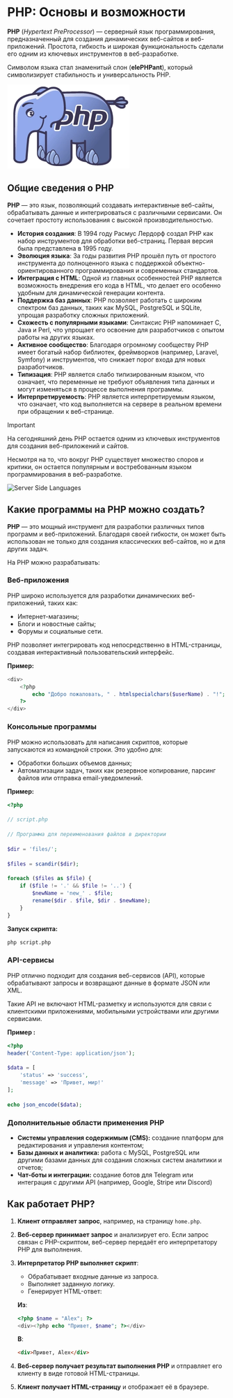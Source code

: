 # PHP: Основы и возможности

**PHP** (*Hypertext PreProcessor*) — серверный язык программирования, предназначенный для создания динамических веб-сайтов и веб-приложений. Простота, гибкость и широкая функциональность сделали его одним из ключевых инструментов в веб-разработке.

Символом языка стал знаменитый слон (__elePHPant__), который символизирует стабильность и универсальность PHP.

![Слон PHP](../_images/php_elephpant.webp)

## Общие сведения о PHP

**PHP** — это язык, позволяющий создавать интерактивные веб-сайты, обрабатывать данные и интегрироваться с различными сервисами. Он сочетает простоту использования с высокой производительностью.

- **История создания**: В 1994 году Расмус Лердорф создал PHP как набор инструментов для обработки веб-страниц. Первая версия была представлена в 1995 году.
- **Эволюция языка**: За годы развития PHP прошёл путь от простого инструмента до полноценного языка с поддержкой объектно-ориентированного программирования и современных стандартов.
- **Интеграция с HTML**: Одной из главных особенностей PHP является возможность внедрения его кода в HTML, что делает его особенно удобным для динамической генерации контента.
- **Поддержка баз данных**: PHP позволяет работать с широким спектром баз данных, таких как MySQL, PostgreSQL и SQLite, упрощая разработку сложных приложений.
- **Схожесть с популярными языками**: Синтаксис PHP напоминает C, Java и Perl, что упрощает его освоение для разработчиков с опытом работы на других языках.
- **Активное сообщество**: Благодаря огромному сообществу PHP имеет богатый набор библиотек, фреймворков (например, Laravel, Symfony) и инструментов, что снижает порог входа для новых разработчиков.
- **Типизация**: PHP является слабо типизированным языком, что означает, что переменные не требуют объявления типа данных и могут изменяться в процессе выполнения программы.
- **Интерпретируемость**: PHP является интерпретируемым языком, что означает, что код выполняется на сервере в реальном времени при обращении к веб-странице.

> [!IMPORTANT]
> На сегодняшний день PHP остается одним из ключевых инструментов для создания веб-приложений и сайтов.

Несмотря на то, что вокруг PHP существует множество споров и критики, он остается популярным и востребованным языком программирования в веб-разработке.

![Server Side Languages](https://imgur.com/oZzQOL2.png)

## Какие программы на PHP можно создать?

**PHP** — это мощный инструмент для разработки различных типов программ и веб-приложений. Благодаря своей гибкости, он может быть использован не только для создания классических веб-сайтов, но и для других задач.

На PHP можно разрабатывать:

### Веб-приложения

PHP широко используется для разработки динамических веб-приложений, таких как:  

- Интернет-магазины;
- Блоги и новостные сайты;
- Форумы и социальные сети.  

PHP позволяет интегрировать код непосредственно в HTML-страницы, создавая интерактивный пользовательский интерфейс. 

**Пример:**  
```php
<div>
    <?php
        echo "Добро пожаловать, " . htmlspecialchars($userName) . "!";
    ?>
</div>
```

### Консольные программы

PHP можно использовать для написания скриптов, которые запускаются из командной строки. Это удобно для:  

- Обработки больших объемов данных;  
- Автоматизации задач, таких как резервное копирование, парсинг файлов или отправка email-уведомлений.

**Пример:**

```php
<?php

// script.php

// Программа для переименования файлов в директории

$dir = 'files/';

$files = scandir($dir);

foreach ($files as $file) {
    if ($file != '.' && $file != '..') {
        $newName = 'new_' . $file;
        rename($dir . $file, $dir . $newName);
    }
}
```

**Запуск скрипта:**
```bash
php script.php
```

### API-сервисы

PHP отлично подходит для создания веб-сервисов (API), которые обрабатывают запросы и возвращают данные в формате JSON или XML.

Такие API не включают HTML-разметку и используются для связи с клиентскими приложениями, мобильными устройствами или другими сервисами.

**Пример :**  
```php
<?php
header('Content-Type: application/json');

$data = [
    'status' => 'success',
    'message' => 'Привет, мир!'
];

echo json_encode($data);
```

### Дополнительные области применения PHP

- **Системы управления содержимым (CMS):** создание платформ для редактирования и управления контентом;  
- **Базы данных и аналитика:** работа с MySQL, PostgreSQL или другими базами данных для создания сложных систем аналитики и отчетов;  
- **Чат-боты и интеграции:** создание ботов для Telegram или интеграция с другими API (например, Google, Stripe или Discord)

## Как работает PHP?

1. **Клиент отправляет запрос**, например, на страницу `home.php`.
2. **Веб-сервер принимает запрос** и анализирует его. Если запрос связан с PHP-скриптом, веб-сервер передаёт его интерпретатору PHP для выполнения.
3. **Интерпретатор PHP выполняет скрипт**:
   - Обрабатывает входные данные из запроса.
   - Выполняет заданную логику.
   - Генерирует HTML-ответ:

    **Из**:
    ```php
    <?php $name = "Alex"; ?>
    <div><?php echo "Привет, $name"; ?></div>
    ```

    **В**:
    ```html
    <div>Привет, Alex</div>
    ```
    
4. **Веб-сервер получает результат выполнения PHP** и отправляет его клиенту в виде готовой HTML-страницы.
5. **Клиент получает HTML-страницу** и отображает её в браузере.